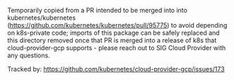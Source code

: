 Temporarily copied from a PR intended to be merged into into kubernetes/kubernetes (https://github.com/kubernetes/kubernetes/pull/95775) to avoid depending on k8s-private code; imports of this package can be safely replaced and this directory removed once that PR is merged into a release of k8s that cloud-provider-gcp supports - please reach out to SIG Cloud Provider with any questions.

Tracked by: https://github.com/kubernetes/cloud-provider-gcp/issues/173